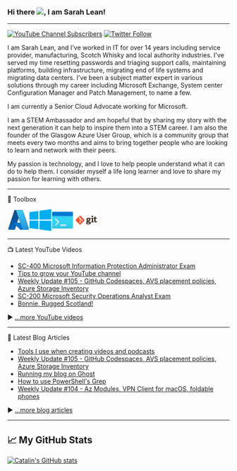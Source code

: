 ### Hi there <img src="https://raw.githubusercontent.com/MartinHeinz/MartinHeinz/master/wave.gif" width="30px">, I am Sarah Lean!

---

[![YouTube Channel Subscribers](https://img.shields.io/youtube/channel/subscribers/UCQ8U53KvEX2JuCe48MxmV3Q?label=People%20subscribed%20to%20my%20YouTube%20channel&style=social)](https://www.youtube.com/techielass?sub_confirmation=1) [![Twitter Follow](https://img.shields.io/twitter/follow/techielass?label=Twitter%20Followers&style=social)](https://twitter.com/intent/follow?screen_name=techielass)

I am Sarah Lean, and I've worked in IT for over 14 years including service provider, manufacturing, Scotch Whisky and local authority industries. I've served my time resetting passwords and triaging support calls, maintaining platforms, building infrastructure, migrating end of life systems and migrating data centers. I've been a subject matter expert in various solutions through my career including Microsoft Exchange, System center Configuration Manager and Patch Management, to name a few.

I am currently a Senior Cloud Advocate working for Microsoft.

I am a STEM Ambassador and am hopeful that by sharing my story with the next generation it can help to inspire them into a STEM career. I am also the founder of the Glasgow Azure User Group, which is a community group that meets every two months and aims to bring together people who are looking to learn and network with their peers.

My passion is technology, and I love to help people understand what it can do to help them. I consider myself a life long learner and love to share my passion for learning with others.

---

🧰 Toolbox

<img src="https://github.com/weeyin83/weeyin83/blob/main/icons/azure.jpg" alt="Azure" width="50" height="50"/><img src="https://github.com/weeyin83/weeyin83/blob/main/icons/windows-logo.png" alt="Microsoft Windows" width="50" height="50"/><img src="https://github.com/weeyin83/weeyin83/blob/main/icons/powershell.svg" alt="PowerShell" width="50" height="50"/> <img src="https://github.com/devicons/devicon/blob/master/icons/git/git-original-wordmark.svg" alt="Git" width="50" height="50"/>

---
📺 Latest YouTube Videos
<!-- YOUTUBE-VIDEOS-LIST:START -->
- [SC-400 Microsoft Information Protection Administrator Exam](https://www.youtube.com/watch?v=TpuZk0M8sms)
- [Tips to grow your YouTube channel](https://www.youtube.com/watch?v=KIYg11FMz4c)
- [Weekly Update #105 - GitHub Codespaces, AVS placement policies, Azure Storage Inventory](https://www.youtube.com/watch?v=sd11GB_0LW4)
- [SC-200 Microsoft Security Operations Analyst Exam](https://www.youtube.com/watch?v=q26kqL6LFuU)
- [Bonnie, Rugged Scotland!](https://www.youtube.com/watch?v=zyOjX5jHEkU)
<!-- YOUTUBE-VIDEOS-LIST:END -->

 ▶ [...more YouTube videos](https://www.youtube.com/channel/techielass?sub_confirmation=1)

---

📘 Latest Blog Articles

<!-- BLOG-POST-LIST:START -->
- [Tools I use when creating videos and podcasts](https://www.techielass.com/tools-i-use-when-creating-videos-and-podcasts/)
- [Weekly Update #105 - GitHub Codespaces, AVS placement policies, Azure Storage Inventory](https://www.techielass.com/weekly-update-105/)
- [Running my blog on Ghost](https://www.techielass.com/moving/)
- [How to use PowerShell's Grep](https://www.techielass.com/how-to-use-powershells-grep/)
- [Weekly Update #104 - Az Modules, VPN Client for macOS, foldable phones](https://www.techielass.com/weekly-update-104/)
<!-- BLOG-POST-LIST:END -->

▶ [...more blog articles](https://www.techielass.com)

---

## &#x1f4c8; My GitHub Stats

[![Catalin's GitHub stats](https://github-readme-stats.vercel.app/api?username=weeyin83&theme=radical)](https://github.com/anuraghazra/github-readme-stats)
